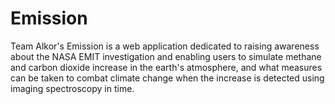 # Emission
Team Alkor's Emission is a web application dedicated to raising awareness about the NASA EMIT investigation and enabling users to simulate methane and carbon dioxide increase in the earth's atmosphere, and what measures can be taken to combat climate change when the increase is detected using imaging spectroscopy in time.
